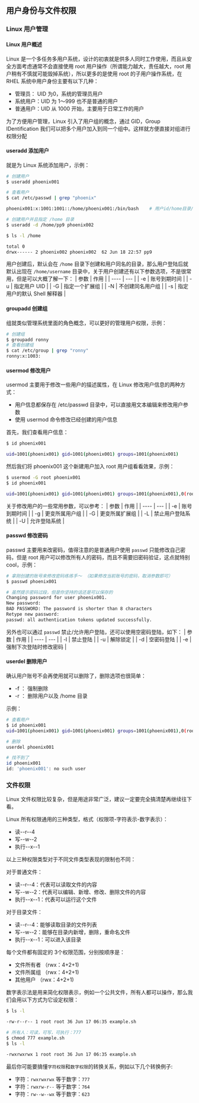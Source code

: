 ## 用户身份与文件权限

### Linux 用户管理

#### Linux 用户概述
Linux 是一个多任务多用户系统，设计的初衷就是供多人同时工作使用，而且从安全方面考虑通常不会直接使用 root 用户操作（所谓能力越大，责任越大，root 用户稍有不慎就可能毁掉系统），所以更多的是使用 root 的子用户操作系统，在 RHEL 系统中用户身份主要有以下几种：
* 管理员： UID 为0，系统的管理员用户
* 系统用户：UID 为 1～999 也不是普通的用户
* 普通用户：UID 从 1000 开始，主要用于日常工作的用户

为了方便用户管理，Linux 引入了用户组的概念，通过 GID，Group IDentification 我们可以把多个用户加入到同一个组中。这样就方便直接对组进行权限分配

#### useradd 添加用户
就是为 Linux 系统添加用户，示例：
```bash
# 创建用户
$ useradd phoenix001

# 查看用户
$ cat /etc/passwd | grep "phoenix"

phoenix001:x:1001:1001::/home/phoenix001:/bin/bash    # 用户id/home目录/shell 解释器

# 创建用户并且指定 /home 目录
$ useradd -d /home/pp9 phoenix002

$ ls -l /home

total 0
drwx------ 2 phoenix002 phoenix002  62 Jun 18 22:57 pp9
```
用户创建后，默认会在 `/home` 目录下创建和用户同名的目录，那么用户登陆后就默认出现在  `/home/username` 目录中，关于用户创建还有以下参数选项，不是很常用，但是可以大概了解一下：
| 参数 | 作用 |
| ---- | --- |
| -e   | 账号到期时间 |
| -u   | 指定用户 UID |
| -G   | 指定一个扩展组 |
| -N   | 不创建同名用户组 |
| -s   | 指定用户的默认 Shell 解释器 |


#### groupadd 创建组
组就类似管理系统里面的角色概念，可以更好的管理用户权限，示例：
```bash
# 创建组
$ groupadd ronny
# 查看创建组
$ cat /etc/group | grep "ronny"
ronny:x:1003:
```

#### usermod 修改用户
usermod 主要用于修改一些用户的描述属性，在 Linux 修改用户信息的两种方式：
* 用户信息都保存在 /etc/passwd 目录中，可以直接用文本编辑来修改用户参数
* 使用 usermod 命令修改已经创建的用户信息

首先，我们查看用户信息：
```bash
$ id phoenix001

uid=1001(phoenix001) gid=1001(phoenix001) groups=1001(phoenix001)
```
然后我们将 phoenix001 这个新建用户加入 root 用户组看看效果，示例：
```bash
$ usermod -G root phoenix001
$ id phoenix001

uid=1001(phoenix001) gid=1001(phoenix001) groups=1001(phoenix001),0(root)
```
关于修改用户的一些常用参数，可以参考：
| 参数 | 作用 |
| ---- | --- |
| -e   | 账号到期时间 |
| -g   | 更变所属用户组 |
| -G   | 更变所属扩展组 |
| -L   | 禁止用户登陆系统 |
| -U   | 允许登陆系统 |

#### passwd 修改密码
passwd 主要用来改密码，值得注意的是普通用户使用 `passwd` 只能修改自己密码，但是 root 用户可以修改所有人的密码，而且不需要旧密码验证，这点就特别 cool，示例：
```bash
# 拿刚创建的账号来修改密码练练手～ （如果修改当前账号的密码，取消参数即可）
$ passwd phoenix001

# 虽然提示密码过段，但是你坚持的话还是可以保存的
Changing password for user phoenix001.
New password:
BAD PASSWORD: The password is shorter than 8 characters
Retype new password:
passwd: all authentication tokens updated successfully.
```
另外也可以通过 `passwd` 禁止/允许用户登陆，还可以使用空密码登陆，如下：
| 参数 | 作用 |
| ---- | --- |
| -l   | 禁止登陆 |
| -u   | 解除锁定 |
| -d   | 空密码登陆 |
| -e   | 强制下次登陆时修改密码 |

#### userdel 删除用户
确认用户账号不会再使用就可以删除了，删除选项也很简单：
* -f ： 强制删除
* -r ： 删除用户以及 /home 目录

示例：
```bash
# 查看用户
$ id phoenix001
uid=1001(phoenix001) gid=1001(phoenix001) groups=1001(phoenix001),0(root)

# 删除
userdel phoenix001

# 找不到了
id phoenix001
id: 'phoenix001': no such user
```

### 文件权限
Linux 文件权限比较复杂，但是用途非常广泛，建议一定要完全搞清楚再继续往下看。

Linux 所有权限通用的三种类型，格式（权限项-字符表示-数字表示）：
* 读--r--4
* 写--w--2
* 执行--x--1

以上三种权限类型对于不同文件类型表现的限制也不同：

对于普通文件：
* 读--r--4：代表可以读取文件的内容
* 写--w--2：代表可以编辑、新增、修改、删除文件的内容
* 执行--x--1：代表可以运行这个文件

对于目录文件：
* 读--r--4：能够读取目录的文件列表
* 写--w--2：能够在目录内新增，删除，重命名文件
* 执行--x--1：可以进入该目录

每个文件都有固定的 3个权限范围，分别按顺序是：
* 文件所有者 （rwx：4+2+1) 
* 文件所属组 （rwx：4+2+1) 
* 其他用户 （rwx：4+2+1) 

数字表示法是用来简化权限表示，例如一个公共文件，所有人都可以操作，那么我们会用以下方式为它设定权限：
```bash
$ ls -l

-rw-r--r-- 1 root root 36 Jun 17 06:35 example.sh

# 所有人：可读，可写，可执行：777
$ chmod 777 example.sh
$ ls -l

-rwxrwxrwx 1 root root 36 Jun 17 06:35 example.sh
```
最后你可能要搞懂`字符权限`和`数字权限`的转换关系，例如以下几个转换例子:
* 字符：`rwxrwxrwx` 等于数字：`777`
* 字符：`rwxrw-r--` 等于数字：`764`
* 字符：`rw--w--wx` 等于数字：`623`

